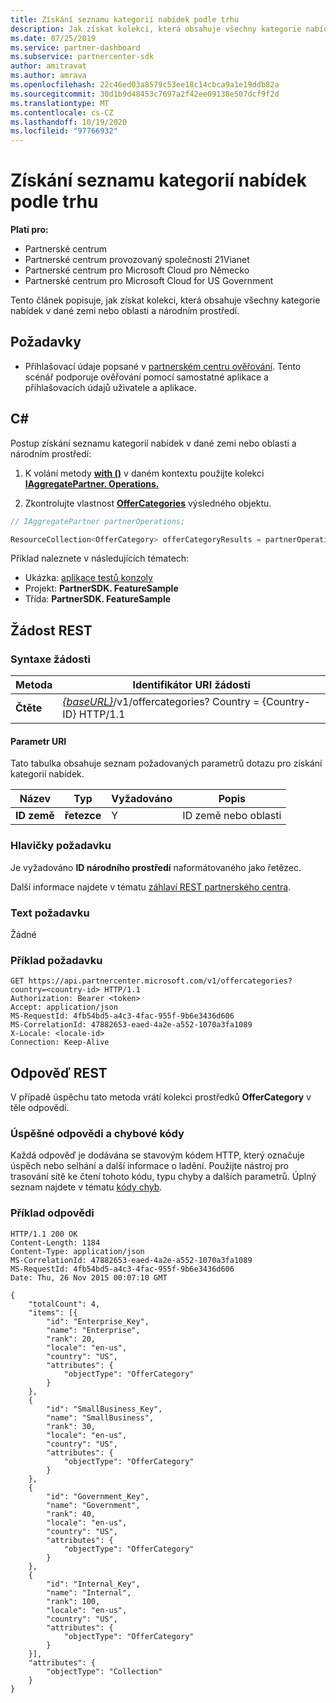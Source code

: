```yaml
---
title: Získání seznamu kategorií nabídek podle trhu
description: Jak získat kolekci, která obsahuje všechny kategorie nabídek v dané zemi nebo oblasti a národním prostředí.
ms.date: 07/25/2019
ms.service: partner-dashboard
ms.subservice: partnercenter-sdk
author: amitravat
ms.author: amrava
ms.openlocfilehash: 22c46ed03a8579c53ee18c14cbca9a1e19ddb82a
ms.sourcegitcommit: 30d1b9d48453c7697a2f42ee09138e507dcf9f2d
ms.translationtype: MT
ms.contentlocale: cs-CZ
ms.lasthandoff: 10/19/2020
ms.locfileid: "97766932"
---
```

# <a name="get-a-list-of-offer-categories-by-market"></a>Získání seznamu kategorií nabídek podle trhu

**Platí pro:**

- Partnerské centrum
- Partnerské centrum provozovaný společností 21Vianet
- Partnerské centrum pro Microsoft Cloud pro Německo
- Partnerské centrum pro Microsoft Cloud for US Government

Tento článek popisuje, jak získat kolekci, která obsahuje všechny kategorie nabídek v dané zemi nebo oblasti a národním prostředí.

## <a name="prerequisites"></a>Požadavky

- Přihlašovací údaje popsané v [partnerském centru ověřování](partner-center-authentication.md). Tento scénář podporuje ověřování pomocí samostatné aplikace a přihlašovacích údajů uživatele a aplikace.

## <a name="c"></a>C\#

Postup získání seznamu kategorií nabídek v dané zemi nebo oblasti a národním prostředí:

1. K volání metody [**with ()**](/dotnet/api/microsoft.store.partnercenter.iaggregatepartner.with) v daném kontextu použijte kolekci [**IAggregatePartner. Operations.**](/dotnet/api/microsoft.store.partnercenter.iaggregatepartner)

2. Zkontrolujte vlastnost [**OfferCategories**](/dotnet/api/microsoft.store.partnercenter.ipartner.offercategories) výsledného objektu.

``` csharp
// IAggregatePartner partnerOperations;

ResourceCollection<OfferCategory> offerCategoryResults = partnerOperations.With(RequestContextFactory.Instance.Create()).OfferCategories.ByCountry("US").Get();
```

Příklad naleznete v následujících tématech:

- Ukázka: [aplikace testů konzoly](console-test-app.md)
- Projekt: **PartnerSDK. FeatureSample**
- Třída: **PartnerSDK. FeatureSample**

## <a name="rest-request"></a>Žádost REST

### <a name="request-syntax"></a>Syntaxe žádosti

| Metoda  | Identifikátor URI žádosti                                                                                  |
|---------|----------------------------------------------------------------------------------------------|
| **Čtěte** | [*{baseURL}*](partner-center-rest-urls.md)/v1/offercategories? Country = {Country-ID} HTTP/1.1 |

#### <a name="uri-parameter"></a>Parametr URI

Tato tabulka obsahuje seznam požadovaných parametrů dotazu pro získání kategorií nabídek.

| Název           | Typ       | Vyžadováno | Popis            |
|----------------|------------|----------|------------------------|
| **ID země** | **řetezce** | Y        | ID země nebo oblasti |

### <a name="request-headers"></a>Hlavičky požadavku

Je vyžadováno **ID národního prostředí** naformátovaného jako řetězec.

Další informace najdete v tématu [záhlaví REST partnerského centra](headers.md).

### <a name="request-body"></a>Text požadavku

Žádné

### <a name="request-example"></a>Příklad požadavku

```http
GET https://api.partnercenter.microsoft.com/v1/offercategories?country=<country-id> HTTP/1.1
Authorization: Bearer <token>
Accept: application/json
MS-RequestId: 4fb54bd5-a4c3-4fac-955f-9b6e3436d606
MS-CorrelationId: 47882653-eaed-4a2e-a552-1070a3fa1089
X-Locale: <locale-id>
Connection: Keep-Alive
```

## <a name="rest-response"></a>Odpověď REST

V případě úspěchu tato metoda vrátí kolekci prostředků **OfferCategory** v těle odpovědi.

### <a name="response-success-and-error-codes"></a>Úspěšné odpovědi a chybové kódy

Každá odpověď je dodávána se stavovým kódem HTTP, který označuje úspěch nebo selhání a další informace o ladění. Použijte nástroj pro trasování sítě ke čtení tohoto kódu, typu chyby a dalších parametrů. Úplný seznam najdete v tématu [kódy chyb](error-codes.md).

### <a name="response-example"></a>Příklad odpovědi

```http
HTTP/1.1 200 OK
Content-Length: 1184
Content-Type: application/json
MS-CorrelationId: 47882653-eaed-4a2e-a552-1070a3fa1089
MS-RequestId: 4fb54bd5-a4c3-4fac-955f-9b6e3436d606
Date: Thu, 26 Nov 2015 00:07:10 GMT

{
    "totalCount": 4,
    "items": [{
        "id": "Enterprise_Key",
        "name": "Enterprise",
        "rank": 20,
        "locale": "en-us",
        "country": "US",
        "attributes": {
            "objectType": "OfferCategory"
        }
    },
    {
        "id": "SmallBusiness_Key",
        "name": "SmallBusiness",
        "rank": 30,
        "locale": "en-us",
        "country": "US",
        "attributes": {
            "objectType": "OfferCategory"
        }
    },
    {
        "id": "Government_Key",
        "name": "Government",
        "rank": 40,
        "locale": "en-us",
        "country": "US",
        "attributes": {
            "objectType": "OfferCategory"
        }
    },
    {
        "id": "Internal_Key",
        "name": "Internal",
        "rank": 100,
        "locale": "en-us",
        "country": "US",
        "attributes": {
            "objectType": "OfferCategory"
        }
    }],
    "attributes": {
        "objectType": "Collection"
    }
}
```
